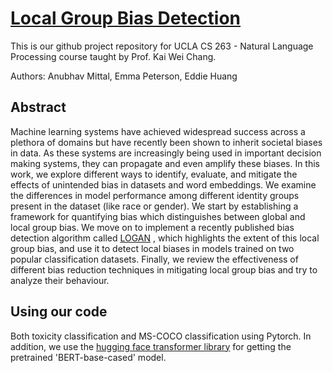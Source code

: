 # [Local Group Bias Detection](https://drive.google.com/file/d/19QIaHnWqGzo-WWRAmxXG7H1Z7kYY5MfC/view?usp=sharing)

This is our github project repository for UCLA CS 263 - Natural Language Processing course taught by Prof. Kai Wei Chang.

Authors: Anubhav Mittal, Emma Peterson, Eddie Huang

## Abstract

Machine learning systems have achieved widespread success across a plethora of domains but have recently been shown to inherit societal biases in data. As these systems are increasingly being used in important decision making systems, they can propagate and even amplify these biases. In this work, we explore different ways to identify, evaluate, and mitigate the effects of unintended bias in datasets and word embeddings. We examine the differences in model performance among different
identity groups present in the dataset (like race or gender). We start by establishing a framework for quantifying bias which distinguishes between global and local group bias. We move on to implement a recently published bias detection algorithm called [LOGAN](https://arxiv.org/abs/2010.02867) , which highlights the extent of this local group bias, and use it to detect local biases in models trained on two popular classification datasets. Finally, we review the effectiveness of different bias reduction techniques in mitigating local group bias and try to analyze their behaviour.


## Using our code

Both toxicity classification and MS-COCO classification using Pytorch. In addition, we use the [hugging face transformer library](https://github.com/huggingface/transformers "hugging face transformers") for getting the pretrained 'BERT-base-cased' model.
